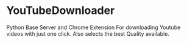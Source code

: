 # YouTubeDownloader

Python Base Server and Chrome Extension For downloading Youtube videos with just one click. Also selects the best Quality available.

